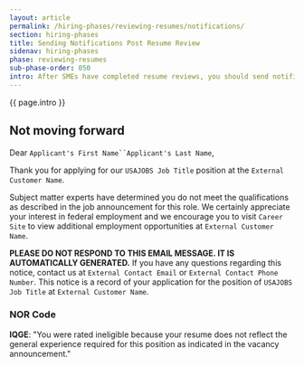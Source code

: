 ```yaml
---
layout: article
permalink: /hiring-phases/reviewing-resumes/notifications/
section: hiring-phases
title: Sending Notifications Post Resume Review
sidenav: hiring-phases
phase: reviewing-resumes
sub-phase-order: 050
intro: After SMEs have completed resume reviews, you should send notifications to all applicants indicating their status. Use these NOR codes and notification messages to communicate with applicants.
---
```


<p class="usa-intro">
  {{ page.intro }}
</p>

## Not moving forward

Dear `Applicant's First Name``Applicant's Last Name`,

Thank you for applying for our `USAJOBS Job Title` position at the `External Customer Name`.

Subject matter experts have determined you do not meet the qualifications as described in the job announcement for this role. We certainly appreciate your interest in federal employment and we encourage you to visit `Career Site` to view additional employment opportunities at `External Customer Name`.

**PLEASE DO NOT RESPOND TO THIS EMAIL MESSAGE. IT IS AUTOMATICALLY GENERATED.** If you have any questions regarding this notice, contact us at `External Contact Email` or `External Contact Phone Number`. This notice is a record of your application for the position of `USAJOBS Job Title` at `External Customer Name`.

### NOR Code

**IQGE**: "You were rated ineligible because your resume does not reflect the general experience required for this position as indicated in the vacancy announcement."

<!-- Future NOR codes

Code | Short Description | NOR Message
-- | -- | --
IQSM | Ineligible, based on SME review | You are ineligible for this position because subject matter experts have determined you do not meet the required qualifications as described in the job announcement.
ELSM | Eligible as rated by SMEs, moving on to interviews | Subject matter experts have reviewed your resume for evidence of the required qualifications and determined you should move on to the next phase of the process. You will be scheduled for one or more interviews to further assess your qualifications.
ELSN | Eligible as rated by SMEs, not referred | Based on the results of your interviews, subject matter experts have determined that you meet the qualifications for this position. However, you were not in the highest qualification category, or there are other applicants who, by law, must be considered before your application, such as displaced federal employees and certain veterans. Therefore, your application will not be referred to the selecting official at this time. If additional candidates are needed, your application may be referred at a later date.
ELSR | Eligible as rated by SMEs, referred | Based on the results of your interviews, subject matter experts have determined that you meet the qualifications for this position. You have been referred to the hiring manager for selection consideration and may be contacted for additional interviews.

-->
